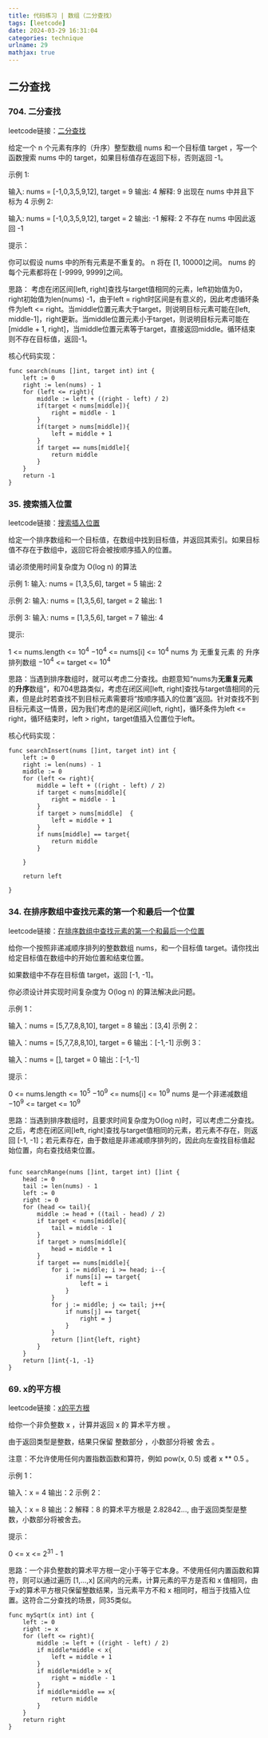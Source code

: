 ```yaml
---
title: 代码练习 | 数组（二分查找）
tags: [leetcode]
date: 2024-03-29 16:31:04
categories: technique
urlname: 29
mathjax: true
---
```


## 二分查找


### 704. 二分查找

leetcode链接：[二分查找][1]


给定一个 n 个元素有序的（升序）整型数组 nums 和一个目标值 target ，写一个函数搜索 nums 中的 target，如果目标值存在返回下标，否则返回 -1。

示例 1:

输入: nums = [-1,0,3,5,9,12], target = 9
输出: 4
解释: 9 出现在 nums 中并且下标为 4
示例 2:

输入: nums = [-1,0,3,5,9,12], target = 2
输出: -1
解释: 2 不存在 nums 中因此返回 -1

提示：

你可以假设 nums 中的所有元素是不重复的。
n 将在 [1, 10000]之间。
nums 的每个元素都将在 [-9999, 9999]之间。


思路：
考虑在闭区间[left, right]查找与target值相同的元素，left初始值为0，right初始值为len(nums) -1，由于left = right时区间是有意义的，因此考虑循环条件为left <= right。当middle位置元素大于target，则说明目标元素可能在[left, middle-1]，right更新。当middle位置元素小于target，则说明目标元素可能在[middle + 1, right]，当middle位置元素等于target，直接返回middle。循环结束则不存在目标值，返回-1。



核心代码实现：

```
func search(nums []int, target int) int {
    left := 0
    right := len(nums) - 1
    for (left <= right){
        middle := left + ((right - left) / 2)
        if(target < nums[middle]){
            right = middle - 1    
        }
        if(target > nums[middle]){ 
            left = middle + 1    
        }
        if target == nums[middle]{
            return middle
        } 
    }
    return -1
}

```

### 35. 搜索插入位置

leetcode链接：[搜索插入位置][2]

给定一个排序数组和一个目标值，在数组中找到目标值，并返回其索引。如果目标值不存在于数组中，返回它将会被按顺序插入的位置。

请必须使用时间复杂度为 O(log n) 的算法

示例 1:
输入: nums = [1,3,5,6], target = 5
输出: 2

示例 2:
输入: nums = [1,3,5,6], target = 2
输出: 1

示例 3:
输入: nums = [1,3,5,6], target = 7
输出: 4

提示:

1 <= nums.length <= $10^4$
$-10^4$ <= nums[i] <= $10^4$
nums 为 无重复元素 的 升序 排列数组
$-10^4$ <= target <= $10^4$

思路：当遇到排序数组时，就可以考虑二分查找。由题意知“nums为**无重复元素**的**升序**数组”，和704思路类似，考虑在闭区间[left, right]查找与target值相同的元素，但是此时若查找不到目标元素需要将“按顺序插入的位置”返回。针对查找不到目标元素这一情景，因为我们考虑的是闭区间[left, right]，循环条件为left <= right，循环结束时，left > right，target值插入位置位于left。

核心代码实现：

```
func searchInsert(nums []int, target int) int {
    left := 0
    right := len(nums) - 1
    middle := 0
    for (left <= right){
        middle = left + ((right - left) / 2) 
        if target < nums[middle]{
            right = middle - 1
        }
        if target > nums[middle]  {
            left = middle + 1
        }
        if nums[middle] == target{
            return middle
        }

    }

    return left

}
```


### 34. 在排序数组中查找元素的第一个和最后一个位置

leetcode链接：[在排序数组中查找元素的第一个和最后一个位置][3]

给你一个按照非递减顺序排列的整数数组 nums，和一个目标值 target。请你找出给定目标值在数组中的开始位置和结束位置。

如果数组中不存在目标值 target，返回 [-1, -1]。

你必须设计并实现时间复杂度为 O(log n) 的算法解决此问题。

示例 1：

输入：nums = [5,7,7,8,8,10], target = 8
输出：[3,4]
示例 2：

输入：nums = [5,7,7,8,8,10], target = 6
输出：[-1,-1]
示例 3：

输入：nums = [], target = 0
输出：[-1,-1]


提示：

0 <= nums.length <= $10^5$
$-10^9$ <= nums[i] <= $10^9$
nums 是一个非递减数组
$-10^9$ <= target <= $10^9$

思路：当遇到排序数组时，且要求时间复杂度为O(log n)时，可以考虑二分查找。之后，考虑在闭区间[left, right]查找与target值相同的元素，若元素不存在，则返回 [-1, -1]；若元素存在，由于数组是非递减顺序排列的，因此向左查找目标值起始位置，向右查找结束位置。



```

func searchRange(nums []int, target int) []int {
    head := 0
    tail := len(nums) - 1
    left := 0
    right := 0
    for (head <= tail){
        middle := head + ((tail - head) / 2)
        if target < nums[middle]{
            tail = middle - 1
        }
        if target > nums[middle]{
            head = middle + 1
        }
        if target == nums[middle]{
            for i := middle; i >= head; i--{
                if nums[i] == target{
                    left = i
                }
            }
            for j := middle; j <= tail; j++{
                if nums[j] == target{
                    right = j
                }
            }
            return []int{left, right}
        }
    }
    return []int{-1, -1}
}

```


### 69. x的平方根

leetcode链接：[x的平方根][4]

给你一个非负整数 x ，计算并返回 x 的 算术平方根 。

由于返回类型是整数，结果只保留 整数部分 ，小数部分将被 舍去 。

注意：不允许使用任何内置指数函数和算符，例如 pow(x, 0.5) 或者 x ** 0.5 。


示例 1：

输入：x = 4
输出：2
示例 2：

输入：x = 8
输出：2
解释：8 的算术平方根是 2.82842..., 由于返回类型是整数，小数部分将被舍去。

提示：

0 <= x <= $2^{31}$ - 1

思路：一个非负整数的算术平方根一定小于等于它本身。不使用任何内置函数和算符，则可以通过遍历 [1,...,x] 区间内的元素，计算元素的平方是否和 x 值相同，由于x的算术平方根只保留整数结果，当元素平方不和 x 相同时，相当于找插入位置。这符合二分查找的场景，同35类似。

```
func mySqrt(x int) int {
    left := 0
    right := x
    for (left <= right){
        middle := left + ((right - left) / 2)
        if middle*middle < x{
            left = middle + 1
        }
        if middle*middle > x{
            right = middle - 1
        }
        if middle*middle == x{
            return middle
        }
    }
    return right
}

```

[1]: https://leetcode.cn/problems/binary-search/description/
[2]: https://leetcode.cn/problems/search-insert-position/description/
[3]: https://leetcode.cn/problems/find-first-and-last-position-of-element-in-sorted-array/description/
[4]: https://leetcode.cn/problems/sqrtx/description/